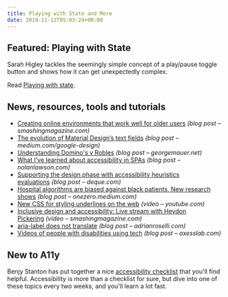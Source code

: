 ```yaml
---
title: Playing with State and More
date: 2019-11-12T05:03:24+00:00
---
```


## Featured: Playing with State

Sarah Higley tackles the seemingly simple concept of a play/pause toggle button and shows how it can get unexpectedly complex.

Read [Playing with state](https://sarahmhigley.com/writing/playing-with-state/).

## News, resources, tools and tutorials

- [Creating online environments that work well for older users](https://www.smashingmagazine.com/2019/11/online-environments-older-users/) *(blog post – smashingmagazine.com)*
- [The evolution of Material Design’s text fields](https://medium.com/google-design/the-evolution-of-material-designs-text-fields-603688b3fe03) *(blog post – medium.com/google-design)*
- [Understanding Domino's v Robles](http://georgemauer.net/2019/11/04/dominos-v-robles.html) *(blog post – georgemauer.net)*
- [What I’ve learned about accessibility in SPAs](https://nolanlawson.com/2019/11/05/what-ive-learned-about-accessibility-in-spas/) *(blog post – nolanlawson.com)*
- [Supporting the design phase with accessibility heuristics evaluations](https://www.deque.com/blog/supporting-the-design-phase-with-accessibility-heuristics-evaluations/) *(blog post – deque.com)*
- [Hospital algorithms are biased against black patients, New research shows](https://onezero.medium.com/hospital-algorithms-are-biased-against-black-patients-new-research-shows-7ab4cc896fb3) *(blog post – onezero.medium.com)*
- [New CSS for styling underlines on the web](https://www.youtube.com/watch?v=sZS-7RX_c7g) *(video – youtube.com)*
- [Inclusive design and accessibility: Live stream with Heydon Pickering](https://www.smashingmagazine.com/2019/11/inclusive-design-accessibility-live-stream-heydon-pickering/) *(video – smashingmagazine.com)*
- [aria-label does not translate](https://adrianroselli.com/2019/11/aria-label-does-not-translate.html) *(blog post – adrianroselli.com)*
- [Videos of people with disabilities using tech](https://axesslab.com/tech-youtubers/) *(blog post – axesslab.com)*

## New to A11y

Benjy Stanton has put together a nice [accessibility checklist](https://www.benjystanton.co.uk/blog/accessibility-checklist/) that you'll find helpful. Accessibility is more than a checklist for sure, but dive into one of these topics every two weeks, and you'll learn a lot fast.

